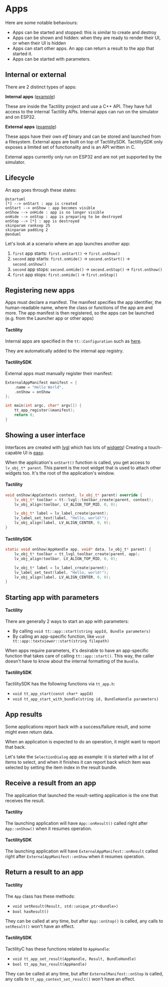 # Apps

Here are some notable behaviours:
- Apps can be started and stopped: this is similar to create and destroy
- Apps can be shown and hidden: when they are ready to render their UI, or when their UI is hidden
- Apps can start other apps. An app can return a result to the app that started it.
- Apps can be started with parameters.

## Internal or external

There are 2 distinct types of apps:

**Internal apps** ([example](https://github.com/ByteWelder/Tactility/blob/{{versionLabel}}/App/Source/HelloWorld/HelloWorld.cpp))

These are inside the Tactility project and use a C++ API. They have full access to the internal Tactility APIs.
Internal apps can run on the simulator and on ESP32.

**External apps** ([example](https://github.com/ByteWelder/Tactility/blob/{{versionLabel}}/ExternalApps/HelloWorld/main/Source/main.c))

These apps have their own _elf_ binary and can be stored and launched from a filesystem.
External apps are built on top of TactilitySDK. TactilitySDK only exposes a limited set of
functionality and is an API written in C.

External apps currently only run on ESP32 and are not yet supported by the simulator.

## Lifecycle

An app goes through these states:

```plantuml
@startuml
[*] --> onStart : app is created
onStart --> onShow : app becomes visible
onShow --> onHide : app is no longer visible
onHide --> onStop : app is preparing to be destroyed
onStop --> [*] : app is destroyed
skinparam ranksep 25
skinparam padding 2
@enduml
```

Let's look at a scenario where an app launches another app:

1. `first` app starts: `first.onStart()` -> `first.onShow()`
2. `second` app starts: `first.onHide()` -> `second.onStart()` -> `second.onShow()`
3. `second` app stops: `second.onHide()` -> `second.onStop()` -> `first.onShow()`
4. `first` app stops: `first.onHide()` -> `first.onStop()`

## Registering new apps

Apps must declare a manifest. The manifest specifies the app identifier, the human-readable name,
where the class or functions of the app are and more.
The app manifest is then registered, so the apps can be launched (e.g. from the Launcher app or other apps)

<!-- tabs:start -->

#### **Tactility**

Internal apps are specified in the `tt::Configuration` such as [here](https://github.com/ByteWelder/Tactility/blob/{{versionLabel}}/App/Source/Main.cpp).

They are automatically added to the internal app registry.

#### **TactilitySDK**

External apps must manually register their manifest:

```c
ExternalAppManifest manifest = {
    .name = "Hello World",
    .onShow = onShow
};

int main(int argc, char* argv[]) {
    tt_app_register(&manifest);
    return 0;
}
```

<!-- tabs:end -->

## Showing a user interface

Interfaces are created with [lvgl](https://github.com/lvgl/lvgl) which has lots of [widgets](https://docs.lvgl.io/9.0/widgets/index.html)!
Creating a touch-capable UI is [easy](https://docs.lvgl.io/9.0/get-started/quick-overview.html).

When the application's `onStart()` function is called, you get access to `lv_obj_t* parent`.
This parent is the root widget that is used to attach other widgets too.
It's the root of the application's window.

<!-- tabs:start -->

#### **Tactility**

```cpp
void onShow(AppContext& context, lv_obj_t* parent) override {
    lv_obj_t* toolbar = tt::lvgl::toolbar_create(parent, context);
    lv_obj_align(toolbar, LV_ALIGN_TOP_MID, 0, 0);

    lv_obj_t* label = lv_label_create(parent);
    lv_label_set_text(label, "Hello, world!");
    lv_obj_align(label, LV_ALIGN_CENTER, 0, 0);
}
```

#### **TactilitySDK**

```c
static void onShow(AppHandle app, void* data, lv_obj_t* parent) {
    lv_obj_t* toolbar = tt_lvgl_toolbar_create(parent, app);
    lv_obj_align(toolbar, LV_ALIGN_TOP_MID, 0, 0);

    lv_obj_t* label = lv_label_create(parent);
    lv_label_set_text(label, "Hello, world!");
    lv_obj_align(label, LV_ALIGN_CENTER, 0, 0);
}
```

<!-- tabs:end -->

## Starting app with parameters

<!-- tabs:start -->

#### **Tactility**

There are generally 2 ways to start an app with parameters:
- By calling `void tt::app::start(string appId, Bundle parameters)`
- By calling an app-specific function, like `void tt::app::textviewer::start(string filepath)`

When apps require parameters, it's desirable to have an app-specific function that takes care of calling `tt::app::start()`.
This way, the caller doesn't have to know about the internal formatting of the `Bundle`.

#### **TactilitySDK**

TactilitySDK has the following functions via `tt_app.h`:
- `void tt_app_start(const char* appId)`
- `void tt_app_start_with_bundle(string id, BundleHandle parameters)`

<!-- tabs:end -->

## App results

Some applications report back with a success/failure result, and some might even return data.

When an application is expected to do an operation, it might want to report that back.

Let's take the `SelectionDialog` app as example: it is started with a list of items to select, and when it finishes
it can report back which item was selected by setting the item index in the result bundle.

## Receive a result from an app

The application that launched the result-setting application is the one that receives the result.

<!-- tabs:start -->

#### **Tactility**

The launching application will have `App::onResult()` called right after `App::onShow()` when it resumes operation.

#### **TactilitySDK**

The launching application will have `ExternalAppManifest::onResult` called right after `ExternalAppManifest::onShow` when it resumes operation.

<!-- tabs:end -->

## Return a result to an app

<!-- tabs:start -->

#### **Tactility**

The `App` class has these methods:
- `void setResult(Result, std::unique_ptr<Bundle>)`
- `bool hasResult()`

They can be called at any time, but after `App::onStop()` is called, any calls to `setResult()` won't have an effect.

#### **TactilitySDK**

TactilityC has these functions related to `AppHandle`:
- `void tt_app_set_result(AppHandle, Result, BundleHandle)`
- `bool tt_app_has_result(AppHandle)`

They can be called at any time, but after `ExternalManifest::onStop` is called, any calls to `tt_app_context_set_result()` won't have an effect.

<!-- tabs:end -->

